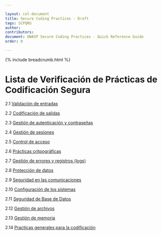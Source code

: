 ```yaml
---

layout: col-document
title: Secure Coding Practices - Draft
tags: SCPQRG
author:
contributors:
document: OWASP Secure Coding Practices - Quick Reference Guide
order: 0

---
```


{% include breadcrumb.html %}
# Lista de Verificación de Prácticas de Codificación Segura

2.1 [Validación de entradas](05-checklist.md#validación-de-entradas)

2.2 [Codificación de salidas](05-checklist.md#codificación-de-salidas)

2.3 [Gestión de autenticación y contraseñas](05-checklist.md#gestión-de-autenticación-y-contraseñas)

2.4 [Gestión de sesiones](05-checklist.md#gestión-de-sesiones)

2.5 [Control de acceso](05-checklist.md#control-de-acceso)

2.6 [Prácticas critpográficas](05-checklist.md#prácticas-critpográficas)

2.7 [Gestión de errores y registros (logs)](05-checklist.md#gestión-de-errores-y-registros-logs)

2.8 [Protección de datos](05-checklist.md#protección-de-datos)

2.9 [Seguridad en las comunicaciones](05-checklist.md#seguridad-en-las-comunicaciones)

2.10 [Configuración de los sistemas](05-checklist.md#configuración-de-los-sistemas)

2.11 [Seguridad de Base de Datos](05-checklist.md#seguridad-de-base-de-datos)

2.12 [Gestión de archivos](05-checklist.md#gestión-de-archivos)

2.13 [Gestión de memoria](05-checklist.md#gestión-de-memoria)

2.14 [Practicas generales para la codificación](05-checklist.md#practicas-generales-para-la-codificación)
